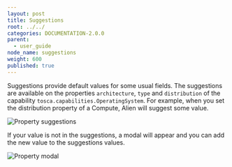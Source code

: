 ```yaml
---
layout: post
title: Suggestions
root: ../../
categories: DOCUMENTATION-2.0.0
parent:
  - user_guide
node_name: suggestions
weight: 600
published: true
---
```


 Suggestions provide default values for some usual fields. The suggestions are available on the properties `architecture`, `type` and `distribution` of the capability `tosca.capabilities.OperatingSystem`. For example, when you set the distribution property of a Compute, Alien will suggest some value.

![Property suggestions](../../images/user_guide/topology/suggestion_list.png)

If your value is not in the suggestions, a modal will appear and you can add the new value to the suggestions values.

![Property modal](../../images/user_guide/topology/property_modal.png)

